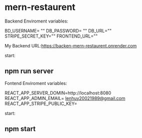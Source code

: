 # mern-restaurent
Backend Enviroment variables:

BD_USERNAME= ""
DB_PASSWORD= ""
DB_URL=""
STRIPE_SECRET_KEY=""
FRONTEND_URL=""

My Backend URL:https://backen-mern-restaurent.onrender.com

start:
## npm run server

Fontend Enviroment variables:

REACT_APP_SERVER_DOMIN=http://localhost:8080
REACT_APP_ADMIN_EMAIL= lenhuy20021989@gmail.com
REACT_APP_STRIPE_PUBLIC_KEY= <stripe public key>

start:
## npm start
